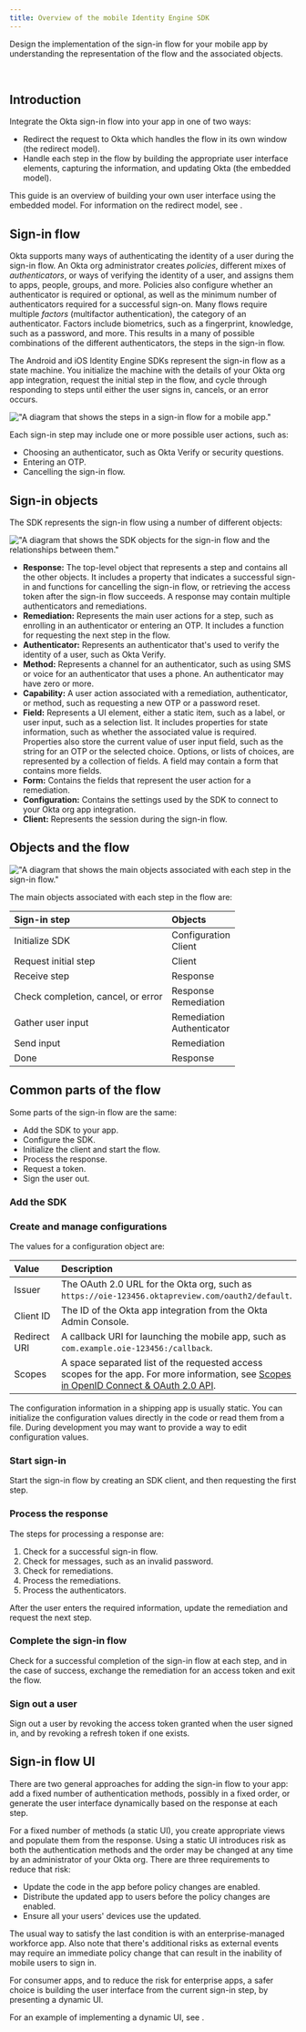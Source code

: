```yaml
---
title: Overview of the mobile Identity Engine SDK
---
```


<div class="oie-embedded-sdk">

Design the implementation of the sign-in flow for your mobile app by understanding the representation of the flow and the associated objects.

<ApiLifecycle access="ie" /><br>

## Introduction

Integrate the Okta sign-in flow into your app in one of two ways:

- Redirect the request to Okta which handles the flow in its own window (the redirect model).
- Handle each step in the flow by building the appropriate user interface elements, capturing the information, and updating Okta (the embedded model).

This guide is an overview of building your own user interface using the embedded model. For information on the redirect model, see <StackSnippet snippet="redirectquickstart" inline />.

## Sign-in flow

Okta supports many ways of authenticating the identity of a user during the sign-in flow. An Okta org administrator creates _policies_, different mixes of *authenticators*, or ways of verifying the identity of a user, and assigns them to apps, people, groups, and more. Policies also configure whether an authenticator is required or optional, as well as the minimum number of authenticators required for a successful sign-on. Many flows require multiple *factors* (multifactor authentication), the category of an authenticator. Factors include biometrics, such as a fingerprint, knowledge, such as a password, and more. This results in a many of possible combinations of the different authenticators, the steps in the sign-in flow.

The Android and iOS Identity Engine SDKs represent the sign-in flow as a state machine. You initialize the machine with the details of your Okta org app integration, request the initial step in the flow, and cycle through responding to steps until either the user signs in, cancels, or an error occurs.

<div class="common-image-format bordered-image">

!["A diagram that shows the steps in a sign-in flow for a mobile app."](/img/mobile-sdk/mobile-idx-basic-flow.png)

</div>

Each sign-in step may include one or more possible user actions, such as:

- Choosing an authenticator, such as Okta Verify or security questions.
- Entering an OTP.
- Cancelling the sign-in flow.

## Sign-in objects

The SDK represents the sign-in flow using a number of different objects:

<div class="common-image-format bordered-image">

!["A diagram that shows the SDK objects for the sign-in flow and the relationships between them."](/img/mobile-sdk/mobile-idx-basic-objects.png)

</div>

- **Response:** The top-level object that represents a step and contains all the other objects. It includes a property that indicates a successful sign-in and functions for cancelling the sign-in flow, or retrieving the access token after the sign-in flow succeeds. A response may contain multiple authenticators and remediations.
- **Remediation:** Represents the main user actions for a step, such as enrolling in an authenticator or entering an OTP. It includes a function for requesting the next step in the flow.
- **Authenticator:** Represents an authenticator that's used to verify the identity of a user, such as Okta Verify.
- **Method:** Represents a channel for an authenticator, such as using SMS or voice for an authenticator that uses a phone. An authenticator may have zero or more.
- **Capability:** A user action associated with a remediation, authenticator, or method, such as requesting a new OTP or a password reset.
- **Field:** Represents a UI element, either a static item, such as a label, or user input, such as a selection list. It includes properties for state information, such as whether the associated value is required. Properties also store the current value of user input field, such as the string for an OTP or the selected choice. Options, or lists of choices, are represented by a collection of fields. A field may contain a form that contains more fields.
- **Form:** Contains the fields that represent the user action for a remediation.
- **Configuration:** Contains the settings used by the SDK to connect to your Okta org app integration.
- **Client:** Represents the session during the sign-in flow.


## Objects and the flow

<div class="common-image-format bordered-image">

!["A diagram that shows the main objects associated with each step in the sign-in flow."](/img/mobile-sdk/mobile-idx-objects-and-flow.png)

</div>

The main objects associated with each step in the flow are:

| Sign-in step                       | Objects                         |
| :--------------------------------- | :------------------------------ |
| Initialize SDK                     | Configuration <br/> Client      |
| Request initial step               | Client                          |
| Receive step                       | Response                        |
| Check completion, cancel, or error | Response <br/> Remediation      |
| Gather user input                  | Remediation <br/> Authenticator |
| Send input                         | Remediation                     |
| Done                               | Response                        |


## Common parts of the flow

Some parts of the sign-in flow are the same:

- Add the SDK to your app.
- Configure the SDK.
- Initialize the client and start the flow.
- Process the response.
- Request a token.
- Sign the user out.

### Add the SDK

<StackSnippet snippet="adddependency" />

### Create and manage configurations

The values for a configuration object are:

| Value         | Description |
| :------------ | :---------- |
| Issuer        | The OAuth 2.0 URL for the Okta org, such as `https://oie-123456.oktapreview.com/oauth2/default`. |
| Client ID     | The ID of the Okta app integration from the Okta Admin Console.  |
| Redirect URI  | A callback URI for launching the mobile app, such as `com.example.oie-123456:/callback`. |
| Scopes        | A space separated list of the requested access scopes for the app. For more information, see [Scopes in OpenID Connect & OAuth 2.0 API](https://developer.okta.com/docs/reference/api/oidc/#scopes).|

The configuration information in a shipping app is usually static. You can initialize the configuration values directly in the code or read them from a file. During development you may want to provide a way to edit configuration values.

<StackSnippet snippet="loadingaconfiguration" />

### Start sign-in

Start the sign-in flow by creating an SDK client, and then requesting the first step.

<StackSnippet snippet="initializingsdksession" />

### Process the response

The steps for processing a response are:

1. Check for a successful sign-in flow.
1. Check for messages, such as an invalid password.
1. Check for remediations.
1. Process the remediations.
1. Process the authenticators.

After the user enters the required information, update the remediation and request the next step.

<StackSnippet snippet="processresponse" />

### Complete the sign-in flow

Check for a successful completion of the sign-in flow at each step, and in the case of success, exchange the remediation for an access token and exit the flow.

<StackSnippet snippet="gettingatoken" />

### Sign out a user

Sign out a user by revoking the access token granted when the user signed in, and by revoking a refresh token if one exists.

<StackSnippet snippet="signingout" />

## Sign-in flow UI

There are two general approaches for adding the sign-in flow to your app: add a fixed number of authentication methods, possibly in a fixed order, or generate the user interface dynamically based on the response at each step.

For a fixed number of methods (a static UI), you create appropriate views and populate them from the response. Using a static UI introduces risk as both the authentication methods and the order may be changed at any time by an administrator of your Okta org. There are three requirements to reduce that risk:

- Update the code in the app before policy changes are enabled.
- Distribute the updated app to users before the policy changes are enabled.
- Ensure all your users' devices use the updated.

The usual way to satisfy the last condition is with an enterprise-managed workforce app. Also note that there's additional risks as external events may require an immediate policy change that can result in the inability of mobile users to sign in.

For consumer apps, and to reduce the risk for enterprise apps, a safer choice is building the user interface from the current sign-in step, by presenting a dynamic UI.

For an example of implementing a dynamic UI, see <StackSnippet snippet="dynamicuisample" inline />.

</div>
